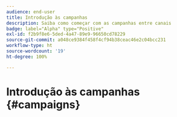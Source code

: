 ```yaml
---
audience: end-user
title: Introdução às campanhas
description: Saiba como começar com as campanhas entre canais
badge: label="Alpha" type="Positive"
exl-id: f2b9f8e6-5ded-4a47-89e9-96650cd78229
source-git-commit: a048ce9384f458f4cf94b38ceac46e2c04bcc231
workflow-type: ht
source-wordcount: '19'
ht-degree: 100%

---
```


# Introdução às campanhas {#campaigns}
